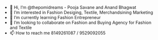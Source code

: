 - 👋 Hi, I’m @thepomidreams - Pooja Savane and Anand Bhagwat
- 👀 I’m interested in Fashion Desiging, Textile, Merchandsining Marketing
- 🌱 I’m currently learning Fashion Entrepreneur 
- 💞️ I’m looking to collaborate on Fashion and Buying Agency for Fashion and Textile
- 📫 How to reach me 8149261087 / 9529092055

<!---
thepomidreams/thepomidreams is a ✨ special ✨ repository because its `README.md` (this file) appears on your GitHub profile.
You can click the Preview link to take a look at your changes.
--->
